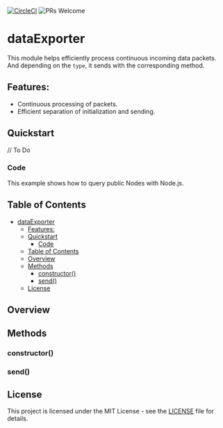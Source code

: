 [![CircleCI](https://img.shields.io/circleci/build/github/a6b8/dataExporter/main)]() ![PRs Welcome](https://img.shields.io/badge/PRs-welcome-brightgreen.svg)

# dataExporter
This module helps efficiently process continuous incoming data packets. And depending on the `type`, it sends with the corresponding method.

## Features:
- Continuous processing of packets.
- Efficient separation of initialization and sending.


## Quickstart

// To Do

### Code

This example shows how to query public Nodes with Node.js.

## Table of Contents
- [dataExporter](#dataexporter)
  - [Features:](#features)
  - [Quickstart](#quickstart)
    - [Code](#code)
  - [Table of Contents](#table-of-contents)
  - [Overview](#overview)
  - [Methods](#methods)
    - [constructor()](#constructor)
    - [send()](#send)
  - [License](#license)


## Overview


## Methods

### constructor()

### send()


## License

This project is licensed under the MIT License - see the [LICENSE](LICENSE) file for details.